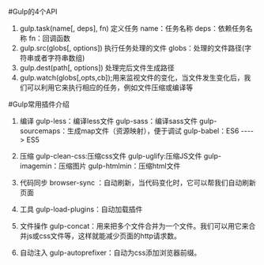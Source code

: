 #Gulp的4个API
1. gulp.task(name[, deps], fn) 定义任务  name：任务名称 deps：依赖任务名称 fn：回调函数
2. gulp.src(globs[, options]) 执行任务处理的文件  globs：处理的文件路径(字符串或者字符串数组) 
3. gulp.dest(path[, options]) 处理完后文件生成路径
4. gulp.watch(globs[,opts,cb]);用来监视文件的变化，当文件发生变化后，我们可以利用它来执行相应的任务，例如文件压缩或编译等

#Gulp常用插件介绍
1. 编译
     gulp-less：编译less文件
     gulp-sass：编译sass文件
     gulp-sourcemaps：生成map文件（资源映射），便于调试
     gulp-babel：ES6 ----> ES5

2. 压缩
     gulp-clean-css:压缩css文件
     gulp-uglify:压缩JS文件
     gulp-imagemin：压缩图片
     gulp-htmlmin：压缩html文件

3. 代码同步
   browser-sync ：自动刷新，当代码变化时，它可以帮我们自动刷新页面

4. 工具
     gulp-load-plugins：自动加载插件

5. 文件操作
     gulp-concat：用来把多个文件合并为一个文件。我们可以用它来合并js或css文件等，这样就能减少页面的http请求数。

6. 自动注入
     gulp-autoprefixer：自动为css添加浏览器前缀。








